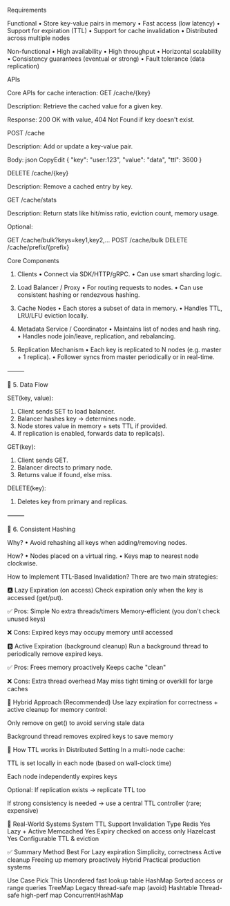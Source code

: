 Requirements

Functional
•	Store key-value pairs in memory
•	Fast access (low latency)
•	Support for expiration (TTL)
•	Support for cache invalidation
•	Distributed across multiple nodes

Non-functional
•	High availability
•	High throughput
•	Horizontal scalability
•	Consistency guarantees (eventual or strong)
•	Fault tolerance (data replication)

APIs

Core APIs for cache interaction:
GET /cache/{key}

Description: Retrieve the cached value for a given key.


Response: 200 OK with value, 404 Not Found if key doesn't exist.


POST /cache

Description: Add or update a key-value pair.


Body:
json
CopyEdit
{
"key": "user:123",
"value": "data",
"ttl": 3600
}


DELETE /cache/{key}

Description: Remove a cached entry by key.


GET /cache/stats

Description: Return stats like hit/miss ratio, eviction count, memory usage.


Optional:

GET /cache/bulk?keys=key1,key2,...
POST /cache/bulk
DELETE /cache/prefix/{prefix}

 Core Components

1. Clients
   •	Connect via SDK/HTTP/gRPC.
   •	Can use smart sharding logic.

2. Load Balancer / Proxy
   •	For routing requests to nodes.
   •	Can use consistent hashing or rendezvous hashing.

3. Cache Nodes
   •	Each stores a subset of data in memory.
   •	Handles TTL, LRU/LFU eviction locally.

4. Metadata Service / Coordinator
   •	Maintains list of nodes and hash ring.
   •	Handles node join/leave, replication, and rebalancing.

5. Replication Mechanism
   •	Each key is replicated to N nodes (e.g. master + 1 replica).
   •	Follower syncs from master periodically or in real-time.

⸻

🔄 5. Data Flow

SET(key, value):
1.	Client sends SET to load balancer.
2.	Balancer hashes key → determines node.
3.	Node stores value in memory + sets TTL if provided.
4.	If replication is enabled, forwards data to replica(s).

GET(key):
1.	Client sends GET.
2.	Balancer directs to primary node.
3.	Returns value if found, else miss.

DELETE(key):
1.	Deletes key from primary and replicas.

⸻

🧠 6. Consistent Hashing

Why?
•	Avoid rehashing all keys when adding/removing nodes.

How?
•	Nodes placed on a virtual ring.
•	Keys map to nearest node clockwise.

How to Implement TTL-Based Invalidation?
There are two main strategies:

🅰️ Lazy Expiration (on access)
Check expiration only when the key is accessed (get/put).

✅ Pros:
Simple
No extra threads/timers
Memory-efficient (you don't check unused keys)

❌ Cons:
Expired keys may occupy memory until accessed


🅱️ Active Expiration (background cleanup)
Run a background thread to periodically remove expired keys.

✅ Pros:
Frees memory proactively
Keeps cache "clean"

❌ Cons:
Extra thread overhead
May miss tight timing or overkill for large caches


🔁 Hybrid Approach (Recommended)
Use lazy expiration for correctness + active cleanup for memory control:

Only remove on get() to avoid serving stale data

Background thread removes expired keys to save memory

🧠 How TTL works in Distributed Setting
In a multi-node cache:

TTL is set locally in each node (based on wall-clock time)

Each node independently expires keys

Optional:
If replication exists → replicate TTL too

If strong consistency is needed → use a central TTL controller (rare; expensive)

🚀 Real-World Systems
System	TTL Support	Invalidation Type
Redis	Yes	Lazy + Active
Memcached	Yes	Expiry checked on access only
Hazelcast	Yes	Configurable TTL & eviction

✅ Summary
Method	Best For
Lazy expiration	Simplicity, correctness
Active cleanup	Freeing up memory proactively
Hybrid	Practical production systems

Use Case	Pick This
Unordered fast lookup table	        HashMap
Sorted access or range queries  	TreeMap
Legacy thread-safe map (avoid)  	Hashtable
Thread-safe high-perf map	    ConcurrentHashMap




